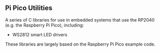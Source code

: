 ## Pi Pico Utilities

A series of C libraries for use in embedded systems that use the RP2040 (e.g. the Raspberry Pi Pico), including:

- WS2812 smart LED drivers

These libraries are largely based on the Raspberry Pi Pico example code.